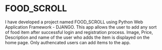 # FOOD_SCROLL
I have developed a project named FOOD_SCROLL using Python Web Application Framework - DJANGO. This app allows the user to add any sort of food item after successful login and registration process. Image, Price, Description and name of the user who adds the item is displayed on the home page. Only authencated users can add items to the app.
